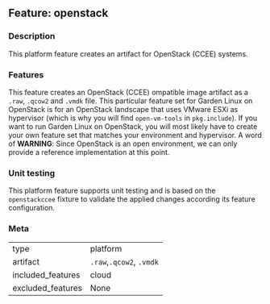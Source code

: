 ## Feature: openstack
### Description
<website-feature>
This platform feature creates an artifact for OpenStack (CCEE) systems.
</website-feature>

### Features
This feature creates an OpenStack (CCEE) ompatible image artifact as a `.raw`, `.qcow2` and `.vmdk` file.
This particular feature set for Garden Linux on OpenStack is for an OpenStack landscape that uses VMware ESXi as hypervisor (which is why you will find `open-vm-tools` in `pkg.include`). If you want to run Garden Linux on OpenStack, you will most likely have to create your own feature set that matches your environment and hypervisor.
A word of **WARNING**: Since OpenStack is an open environment, we can only provide a reference implementation at this point.

### Unit testing
This platform feature supports unit testing and is based on the `openstackccee` fixture to validate the applied changes according its feature configuration.

### Meta
|||
|---|---|
|type|platform|
|artifact|`.raw`,`.qcow2`, `.vmdk`|
|included_features|cloud|
|excluded_features|None|
